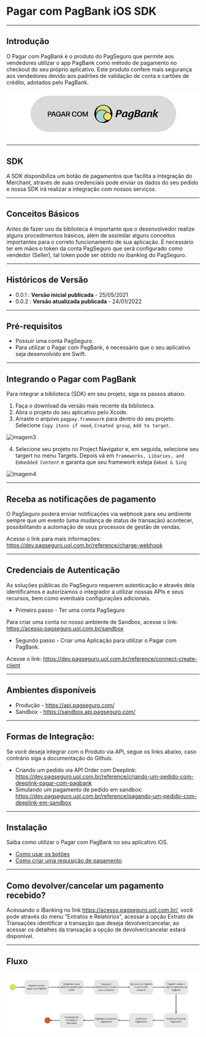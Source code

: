 # Pagar com PagBank iOS SDK
---
## Introdução
O Pagar com PagBank é o produto do PagSeguro que permite aos vendedores utilizar o app PagBank como método de pagamento no checkout do seu próprio aplicativo. Este produto confere mais segurança aos vendedores devido aos padrões de validação de conta e cartões de crédito, adotados pelo PagBank. 

![botoesPagPay](docs/images/example_light_button.png)

---
## SDK

A SDK disponibiliza um botão de pagamentos que facilita a integração do Merchant, através de suas credenciais pode enviar os dados do seu pedido e nossa SDK irá realizar a integração com nossos serviços. 

___
## Conceitos Básicos

Antes de fazer uso da biblioteca é importante que o desenvolvedor realize alguns procedimentos básicos, além de assimilar alguns conceitos importantes para o correto funcionamento de sua aplicação. É necessário ter em mãos o token da conta PagSeguro que será configurado como vendedor (Seller), tal token pode ser obtido no ibanking do PagSeguro.

___
## Históricos de Versão
* 0.0.1 : **Versão inicial publicada** - 25/05/2021
* 0.0.2 : **Versão atualizada publicada** - 24/01/2022

---
## Pré-requisitos
* Possuir uma conta PagSeguro.
* Para utilizar o Pagar com PagBank, é necessário que o seu aplicativo seja desenvolvido em Swift.

---
## Integrando o Pagar com PagBank
Para integrar a biblioteca (SDK) em seu projeto, siga os passos abaixo.
1. Faça o download da versão mais recente da biblioteca. 
2. Abra o projeto do seu aplicativo pelo Xcode.
3. Arraste o arquivo `pagpay.framework` para dentro do seu projeto. Selecione `Copy itens if need`, `Created group`, `Add to target`.

![imagem3](https://user-images.githubusercontent.com/68859160/114779283-4a074d80-9d4c-11eb-9ac8-6b0d28185a52.png)

4. Selecione seu projeto no Project Navigator e, em seguida, selecione seu targert no menu Targets. Depois vá em `frameworks, Libaries, and Embedded Content` e garanta que seu framework esteja `Embed & Sing`

![Imagem4](https://user-images.githubusercontent.com/68859160/114779354-65725880-9d4c-11eb-80bd-7e18eafec923.png)
___
## Receba as notificações de pagamento
O PagSeguro poderá enviar notificações via webhook para seu ambiente sempre que um evento (uma mudança de status de transação) acontecer, possibilitando a automação de seus processos de gestão de vendas.

Acesse o link para mais informações: https://dev.pagseguro.uol.com.br/reference/charge-webhook

___
## Credenciais de Autenticação
As soluções públicas do PagSeguro requerem autenticação e através dela identificamos e autorizamos o integrador a utilizar nossas APIs e seus recursos, bem como eventuais configurações adicionais.

* Primeiro passo - Ter uma conta PagSeguro

Para criar uma conta no nosso ambiente de Sandbox, acesse o link: https://acesso.pagseguro.uol.com.br/sandbox

* Segundo passo - Criar uma Aplicação para utilizar o Pagar com PagBank.

Acesse o link: https://dev.pagseguro.uol.com.br/reference/connect-create-client

___
## Ambientes disponíveis 

* Produção - https://api.pagseguro.com/
* Sandbox  - https://sandbox.api.pagseguro.com/

___
## Formas de Integração:

Se você deseja integrar com o Produto via API, segue os links abaixo, caso contrário siga a documentação do Github.

* Criando um pedido via API Order com Deeplink: https://dev.pagseguro.uol.com.br/reference/criando-um-pedido-com-deeplink-pagar-com-pagbank
* Simulando um pagamento de pedido em sandbox: https://dev.pagseguro.uol.com.br/reference/pagando-um-pedido-com-deeplink-em-sandbox

___
## Instalação
Saiba como utilizar o Pagar com PagBank no seu aplicativo iOS.

* [Como usar os botões](docs/buttons.md)
* [Como criar uma requisição de pagamento](docs/requisicao.md)

___
## Como devolver/cancelar um pagamento recebido?
Acessando o iBanking no link https://acesso.pagseguro.uol.com.br/, você pode através do menu "Extratos e Relatórios", acessar a opção Extrato de Transações identificar a transação que deseja devolver/cancelar, ao acessar os detalhes da transação a opção de devolver/cancelar estará disponível.

___
## Fluxo
![Imagem](docs/images/fluxo.png)

